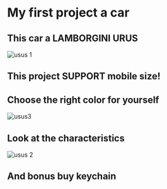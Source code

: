 # My first project a car
## This car a LAMBORGINI URUS
![usus 1](https://github.com/user-attachments/assets/776732eb-68d9-41a4-a13d-7175cbfe609e)
## This project **SUPPORT** mobile size!
## Choose the right color for yourself
![usus3](https://github.com/user-attachments/assets/b6709d3f-66c1-48f9-9a3d-5907097b2441)
## Look at the characteristics
![usus 2](https://github.com/user-attachments/assets/8ed9ee18-303f-4205-81d7-01c471ed2e59)
## And bonus buy keychain
